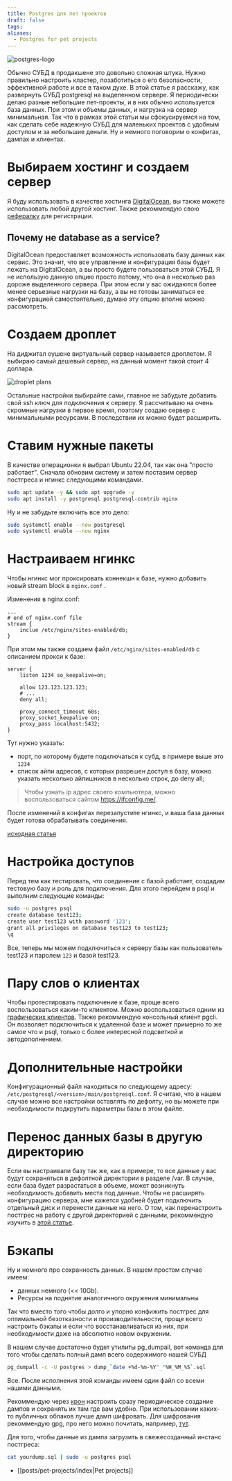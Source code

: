 ```yaml
---
title: Postgres для пет проектов
draft: false
tags: 
aliases:
  - Postgres for pet projects
---
```

![postgres-logo](img/preview.png)

Обычно СУБД в продакшене это довольно сложная штука. Нужно правильно настроить кластер, позаботиться о его безопасности, эффективной работе и все в таком духе. В этой статье я расскажу, как развернуть СУБД postgresql на выделенном сервере. Я периодически делаю разные небольшие пет-проекты, и в них обычно используется база данных. При этом и объемы данных, и нагрузка на сервер минимальная. Так что в рамках этой статьи мы сфокусируемся на том, как сделать себе надежную СУБД для маленьких проектов с удобным доступом и за небольшие деньги. Ну и немного поговорим о конфигах, дампах и клиентах.

# Выбираем хостинг и создаем сервер
Я буду использовать в качестве хостинга [DigitalOcean](https://www.digitalocean.com/), вы также можете использовать любой другой хостинг. Также рекоммендую свою [рефералку](/about/) для регистрации.

## Почему не database as a service?
DigitalOcean предоставляет возможность использовать базу данных как сервис. Это значит, что все управление и конфигурация базы будет лежать на DigitalOcean, а вы просто будете пользоваться этой СУБД. Я не использую данную опцию просто потому, что она в несколько раз дороже выделенного сервера. При этом если у вас ожидаются более менее серьезные нагрузки на базу, а вы не готовы заниматься ее конфигурацией самостоятельно, думаю эту опцию вполне можно рассмотреть.

# Создаем дроплет 
На диджитал оушене виртуальный сервер называется дроплетом. Я выбираю самый дешевый сервер, на данный момент такой стоит 4 доллара.

![droplet plans](img/1.png)

Остальные настройки выбирайте сами, главное не забудьте добавить свой ssh ключ для подключения к серверу. Я рассчитываю на очень скромные нагрузки в первое время, поэтому создаю сервер с минимальными ресурсами. В последствии их можно будет расширить. 

# Ставим нужные пакеты
В качестве операционки я выбрал Ubuntu 22.04, так как она "просто работает". Сначала обновим систему и затем поставим сервер постгреса и нгинкс следующими командами.

```bash
sudo apt update -y && sudo apt upgrade -y
sudo apt install -y postgresql postgresql-contrib nginx
```

Ну и не забудьте включить все это дело:

```bash
sudo systemctl enable --now postgresql
sudo systemctl enable --now nginx
```

# Настраиваем нгинкс 

Чтобы нгинкс мог проксировать коннекшн к базе, нужно добавить новый stream block в `nginx.conf` .  

Изменения в nginx.conf:

```nginx
...
# end of nginx.conf file
stream {
	inclue /etc/nginx/sites-enabled/db;
}
```

При этом мы также создаем файл `/etc/nginx/sites-enabled/db` с описанием прокси к базе:

```nginx
server {
	listen 1234 so_keepalive=on;

	allow 123.123.123.123;
	# ...
	deny all;

	proxy_connect_timeout 60s;
	proxy_socket_keepalive on;
	proxy_pass localhost:5432;
}
```

Тут нужно указать:
 - порт, по которому будете подключаться к субд, в примере выше это `1234`
 - список айпи адресов, с которых разрешен доступ в базу, можно указать несколько айпишников в несколько строк, до deny all;

> Чтобы узнать ip адрес своего компьютера, можно воспользоваться сайтом https://ifconfig.me/.

После изменений в конфигах перезапустите нгинкс, и ваша база данных будет готова обрабатывать соединения.

[исходная статья](https://wasi0013.com/2021/11/15/setup-nginx-reverse-proxy-to-access-postgresql-database-remotely/)

# Настройка доступов 

Перед тем как тестировать, что соединение с базой работает, создадим тестовую базу и роль для подключения. Для этого перейдем в psql и выполним следующие команды:

```bash
sudo -u postgres psql
create database test123;
create user test123 with password '123';
grant all privileges on database test123 to test123;
\q
```

Все, теперь мы можем подключиться к серверу базы как пользователь test123 и паролем `123` и базой test123.

# Пару слов о клиентах

Чтобы протестировать подключение к базе, проще всего воспользоваться каким-то клиентом. Можно воспользоваться одним из [графических клиентов](https://proglib.io/p/8-luchshih-gui-klientov-postgresql-v-2021-godu-2021-09-20). Также рекоммендую консольный клиент pgcli. Он позволяет подключиться к удаленной базе и может примерно то же самое что и psql, только с более интересной подсветкой и автодополнением.

# Дополнительные настройки 

Конфигурационный файл находиться по следующему адресу: `/etc/postgresql/<version>/main/postgresql.conf`. Я считаю, что в нашем случае можно все настройки оставлять по дефолту, но вы можете при необходимости подкрутить параметры базы в этом файле.

# Перенос данных базы в другую директорию
Если вы настраивали базу так же, как в примере, то все данные у вас будут сохраняться в дефолтной директории в разделе /var. В случае, если база будет разрастаться в объеме, может возникнуть необходимость добавить места под данные. Чтобы не расширять конфигурацию сервера, мне кажется удобней будет подключить отдельный диск и перенести данные на него. О том, как перенастроить постгрес на работу с другой директорией с данными, рекоммендую изучить в [этой статье](https://fitodic.github.io/how-to-change-postgresql-data-directory-on-linux).

# Бэкапы
Ну и немного про сохранность данных. В нашем простом случае имеем:
 - данных немного (<< 10Gb). 
 - Ресурсы на поднятие аналогичного окружения минимальны

Так что вместо того чтобы долго и упорно конфижить постгрес для оптимальной безотказности и производительности, проще всего настроить бэкапы и если что восстанавливаться из них, при необходимости даже на абсолютно новом окружении.

В нашем случае достаточно будет утилиты pg_dumpall, вот команда для того чтобы сделать полный дамп всего содержимого нашей СУБД

```bash
pg_dumpall -c -U postgres > dump_`date +%d-%m-%Y"_"%H_%M_%S`.sql
```

Все. После исполнения этой команды имеем один файл со всеми нашими данными.

Рекоммендую через [крон](https://timeweb.com/ru/community/articles/chto-takoe-cron) настроить сразу периодическое создание дампов и сохранять их там где вам удобно. При использовании каких-то публичных облаков лучше дамп шифровать. Для шифрования рекоммендую gpg, про него можно почитать, например, [тут](https://devpew.com/blog/gpg/).

Для того, чтобы данные из дампа загрузить в свежесозданный инстанс постгреса:
```bash
cat yourdump.sql | sudo -u postgres psql
```

- [[posts/pet-projects/index|Pet projects]]